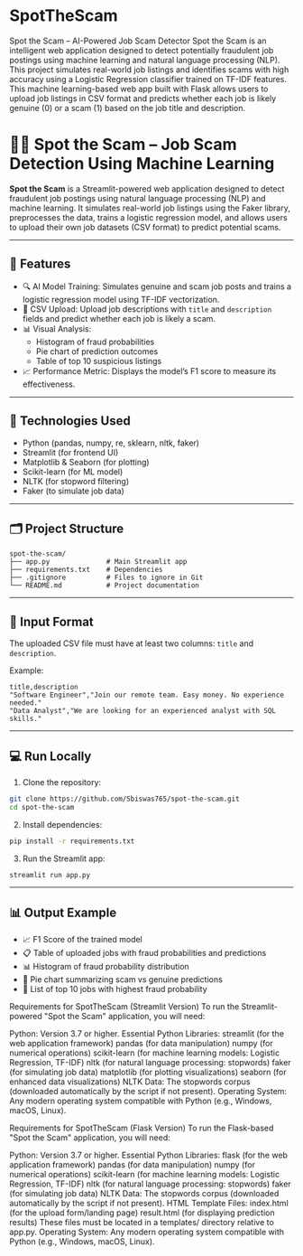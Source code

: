 # SpotTheScam
Spot the Scam – AI-Powered Job Scam Detector
Spot the Scam is an intelligent web application designed to detect potentially fraudulent job postings using machine learning and natural language processing (NLP). This project simulates real-world job listings and identifies scams with high accuracy using a Logistic Regression classifier trained on TF-IDF features. This machine learning-based web app built with Flask allows users to upload job listings in CSV format and predicts whether each job is likely genuine (0) or a scam (1) based on the job title and description.

# 🕵️‍♂️ Spot the Scam – Job Scam Detection Using Machine Learning

**Spot the Scam** is a Streamlit-powered web application designed to detect fraudulent job postings using natural language processing (NLP) and machine learning. It simulates real-world job listings using the Faker library, preprocesses the data, trains a logistic regression model, and allows users to upload their own job datasets (CSV format) to predict potential scams.

---

## 🚀 Features

- 🔍 AI Model Training: Simulates genuine and scam job posts and trains a logistic regression model using TF-IDF vectorization.
- 📁 CSV Upload: Upload job descriptions with `title` and `description` fields and predict whether each job is likely a scam.
- 📊 Visual Analysis:
  - Histogram of fraud probabilities
  - Pie chart of prediction outcomes
  - Table of top 10 suspicious listings
- 📈 Performance Metric: Displays the model’s F1 score to measure its effectiveness.

---

## 🧠 Technologies Used

- Python (pandas, numpy, re, sklearn, nltk, faker)
- Streamlit (for frontend UI)
- Matplotlib & Seaborn (for plotting)
- Scikit-learn (for ML model)
- NLTK (for stopword filtering)
- Faker (to simulate job data)

---

## 🗂️ Project Structure

```
spot-the-scam/
├── app.py              # Main Streamlit app
├── requirements.txt    # Dependencies
├── .gitignore          # Files to ignore in Git
└── README.md           # Project documentation
```

---

## 📄 Input Format

The uploaded CSV file must have at least two columns: `title` and `description`.

Example:

```csv
title,description
"Software Engineer","Join our remote team. Easy money. No experience needed."
"Data Analyst","We are looking for an experienced analyst with SQL skills."
```

---

## 💻 Run Locally

1. Clone the repository:
```bash
git clone https://github.com/Sbiswas765/spot-the-scam.git
cd spot-the-scam
```

2. Install dependencies:
```bash
pip install -r requirements.txt
```

3. Run the Streamlit app:
```bash
streamlit run app.py
```

---

## 📊 Output Example

- 📈 F1 Score of the trained model
- 📋 Table of uploaded jobs with fraud probabilities and predictions
- 📊 Histogram of fraud probability distribution
- 🥧 Pie chart summarizing scam vs genuine predictions
- 🚨 List of top 10 jobs with highest fraud probability

Requirements for SpotTheScam (Streamlit Version)
To run the Streamlit-powered "Spot the Scam" application, you will need:

Python: Version 3.7 or higher.
Essential Python Libraries:
streamlit (for the web application framework)
pandas (for data manipulation)
numpy (for numerical operations)
scikit-learn (for machine learning models: Logistic Regression, TF-IDF)
nltk (for natural language processing: stopwords)
faker (for simulating job data)
matplotlib (for plotting visualizations)
seaborn (for enhanced data visualizations)
NLTK Data: The stopwords corpus (downloaded automatically by the script if not present).
Operating System: Any modern operating system compatible with Python (e.g., Windows, macOS, Linux).

Requirements for SpotTheScam (Flask Version)
To run the Flask-based "Spot the Scam" application, you will need:

Python: Version 3.7 or higher.
Essential Python Libraries:
flask (for the web application framework)
pandas (for data manipulation)
numpy (for numerical operations)
scikit-learn (for machine learning models: Logistic Regression, TF-IDF)
nltk (for natural language processing: stopwords)
faker (for simulating job data)
NLTK Data: The stopwords corpus (downloaded automatically by the script if not present).
HTML Template Files:
index.html (for the upload form/landing page)
result.html (for displaying prediction results)
These files must be located in a templates/ directory relative to app.py.
Operating System: Any modern operating system compatible with Python (e.g., Windows, macOS, Linux).
